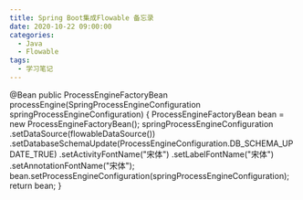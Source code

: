 ```yaml
---
title: Spring Boot集成Flowable 备忘录
date: 2020-10-22 09:00:00
categories:
  - Java
  - Flowable
tags:
  - 学习笔记
---
```

@Bean
public ProcessEngineFactoryBean processEngine(SpringProcessEngineConfiguration springProcessEngineConfiguration) {
    ProcessEngineFactoryBean bean = new ProcessEngineFactoryBean();
    springProcessEngineConfiguration
            .setDataSource(flowableDataSource())
            .setDatabaseSchemaUpdate(ProcessEngineConfiguration.DB_SCHEMA_UPDATE_TRUE)
            .setActivityFontName("宋体")
            .setLabelFontName("宋体")
            .setAnnotationFontName("宋体");
    bean.setProcessEngineConfiguration(springProcessEngineConfiguration);
    return bean;
}
```
